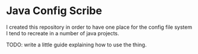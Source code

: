 # Java Config Scribe

I created this repository in order to have one place for the config file system I tend to recreate in a number of java projects.

TODO: write a little guide explaining how to use the thing.
